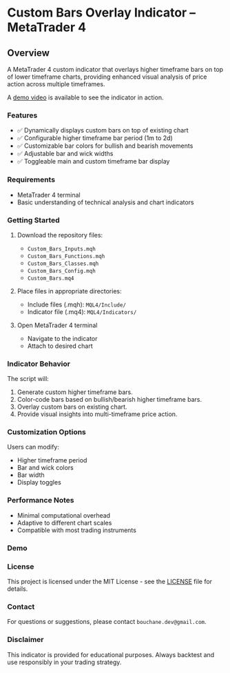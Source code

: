 # Custom Bars Overlay Indicator – MetaTrader 4

## Overview

A MetaTrader 4 custom indicator that overlays higher timeframe bars on top of lower timeframe charts, providing enhanced visual analysis of price action across multiple timeframes.

A [demo video](#demo) is available to see the indicator in action.

### Features

- ✅ Dynamically displays custom bars on top of existing chart
- ✅ Configurable higher timeframe bar period (1m to 2d)
- ✅ Customizable bar colors for bullish and bearish movements
- ✅ Adjustable bar and wick widths
- ✅ Toggleable main and custom timeframe bar display

### Requirements

- MetaTrader 4 terminal
- Basic understanding of technical analysis and chart indicators

### Getting Started

1. Download the repository files:
   - `Custom_Bars_Inputs.mqh`
   - `Custom_Bars_Functions.mqh`
   - `Custom_Bars_Classes.mqh`
   - `Custom_Bars_Config.mqh`
   - `Custom_Bars.mq4`

2. Place files in appropriate directories:
   - Include files (.mqh): `MQL4/Include/`
   - Indicator file (.mq4): `MQL4/Indicators/`

3. Open MetaTrader 4 terminal
   - Navigate to the indicator
   - Attach to desired chart

### Indicator Behavior

The script will:

1. Generate custom higher timeframe bars.
2. Color-code bars based on bullish/bearish higher timeframe bars.
3. Overlay custom bars on existing chart.
4. Provide visual insights into multi-timeframe price action.

### Customization Options

Users can modify:
- Higher timeframe period
- Bar and wick colors
- Bar width
- Display toggles

### Performance Notes

- Minimal computational overhead
- Adaptive to different chart scales
- Compatible with most trading instruments

### Demo




### License

This project is licensed under the MIT License - see the [LICENSE](LICENSE) file for details.

### Contact

For questions or suggestions, please contact `bouchane.dev@gmail.com`.

### Disclaimer

This indicator is provided for educational purposes. Always backtest and use responsibly in your trading strategy.